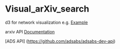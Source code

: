 # Visual_arXiv_search

d3 for network visualization e.g. [Example](https://observablehq.com/@d3/disjoint-force-directed-graph)

arxiv API [Documentation](https://arxiv.org/help/api)

[ADS API]
(https://github.com/adsabs/adsabs-dev-api)
